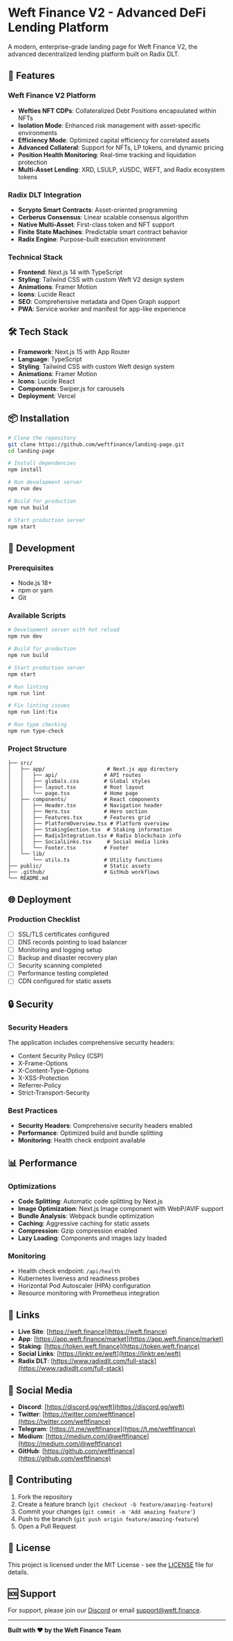 # Weft Finance V2 - Advanced DeFi Lending Platform

A modern, enterprise-grade landing page for Weft Finance V2, the advanced decentralized lending platform built on Radix DLT.

## 🚀 Features

### Weft Finance V2 Platform
- **Wefties NFT CDPs**: Collateralized Debt Positions encapsulated within NFTs
- **Isolation Mode**: Enhanced risk management with asset-specific environments
- **Efficiency Mode**: Optimized capital efficiency for correlated assets
- **Advanced Collateral**: Support for NFTs, LP tokens, and dynamic pricing
- **Position Health Monitoring**: Real-time tracking and liquidation protection
- **Multi-Asset Lending**: XRD, LSULP, xUSDC, WEFT, and Radix ecosystem tokens

### Radix DLT Integration
- **Scrypto Smart Contracts**: Asset-oriented programming
- **Cerberus Consensus**: Linear scalable consensus algorithm
- **Native Multi-Asset**: First-class token and NFT support
- **Finite State Machines**: Predictable smart contract behavior
- **Radix Engine**: Purpose-built execution environment

### Technical Stack
- **Frontend**: Next.js 14 with TypeScript
- **Styling**: Tailwind CSS with custom Weft V2 design system
- **Animations**: Framer Motion
- **Icons**: Lucide React
- **SEO**: Comprehensive metadata and Open Graph support
- **PWA**: Service worker and manifest for app-like experience

## 🛠️ Tech Stack

- **Framework**: Next.js 15 with App Router
- **Language**: TypeScript
- **Styling**: Tailwind CSS with custom Weft design system
- **Animations**: Framer Motion
- **Icons**: Lucide React
- **Components**: Swiper.js for carousels
- **Deployment**: Vercel

## 📦 Installation

```bash
# Clone the repository
git clone https://github.com/weftfinance/landing-page.git
cd landing-page

# Install dependencies
npm install

# Run development server
npm run dev

# Build for production
npm run build

# Start production server
npm start
```

## 🔧 Development

### Prerequisites

- Node.js 18+
- npm or yarn
- Git

### Available Scripts

```bash
# Development server with hot reload
npm run dev

# Build for production
npm run build

# Start production server
npm start

# Run linting
npm run lint

# Fix linting issues
npm run lint:fix

# Run type checking
npm run type-check
```

### Project Structure

```
├── src/
│   ├── app/                    # Next.js app directory
│   │   ├── api/               # API routes
│   │   ├── globals.css        # Global styles
│   │   ├── layout.tsx         # Root layout
│   │   └── page.tsx           # Home page
│   ├── components/            # React components
│   │   ├── Header.tsx         # Navigation header
│   │   ├── Hero.tsx           # Hero section
│   │   ├── Features.tsx       # Features grid
│   │   ├── PlatformOverview.tsx # Platform overview
│   │   ├── StakingSection.tsx  # Staking information
│   │   ├── RadixIntegration.tsx # Radix blockchain info
│   │   ├── SocialLinks.tsx     # Social media links
│   │   └── Footer.tsx         # Footer
│   └── lib/
│       └── utils.ts           # Utility functions
├── public/                    # Static assets
├── .github/                   # GitHub workflows
└── README.md
```

## 🌐 Deployment

### Production Checklist

- [ ] SSL/TLS certificates configured
- [ ] DNS records pointing to load balancer
- [ ] Monitoring and logging setup
- [ ] Backup and disaster recovery plan
- [ ] Security scanning completed
- [ ] Performance testing completed
- [ ] CDN configured for static assets

## 🔒 Security

### Security Headers

The application includes comprehensive security headers:

- Content Security Policy (CSP)
- X-Frame-Options
- X-Content-Type-Options
- X-XSS-Protection
- Referrer-Policy
- Strict-Transport-Security

### Best Practices

- **Security Headers**: Comprehensive security headers enabled
- **Performance**: Optimized build and bundle splitting
- **Monitoring**: Health check endpoint available

## 📊 Performance

### Optimizations

- **Code Splitting**: Automatic code splitting by Next.js
- **Image Optimization**: Next.js Image component with WebP/AVIF support
- **Bundle Analysis**: Webpack bundle optimization
- **Caching**: Aggressive caching for static assets
- **Compression**: Gzip compression enabled
- **Lazy Loading**: Components and images lazy loaded

### Monitoring

- Health check endpoint: `/api/health`
- Kubernetes liveness and readiness probes
- Horizontal Pod Autoscaler (HPA) configuration
- Resource monitoring with Prometheus integration

## 🔗 Links

- **Live Site**: [https://weft.finance](https://weft.finance)
- **App**: [https://app.weft.finance/market](https://app.weft.finance/market)
- **Staking**: [https://token.weft.finance](https://token.weft.finance)
- **Social Links**: [https://linktr.ee/weft](https://linktr.ee/weft)
- **Radix DLT**: [https://www.radixdlt.com/full-stack](https://www.radixdlt.com/full-stack)

## 📱 Social Media

- **Discord**: [https://discord.gg/weft](https://discord.gg/weft)
- **Twitter**: [https://twitter.com/weftfinance](https://twitter.com/weftfinance)
- **Telegram**: [https://t.me/weftfinance](https://t.me/weftfinance)
- **Medium**: [https://medium.com/@weftfinance](https://medium.com/@weftfinance)
- **GitHub**: [https://github.com/weftfinance](https://github.com/weftfinance)

## 🤝 Contributing

1. Fork the repository
2. Create a feature branch (`git checkout -b feature/amazing-feature`)
3. Commit your changes (`git commit -m 'Add amazing feature'`)
4. Push to the branch (`git push origin feature/amazing-feature`)
5. Open a Pull Request

## 📄 License

This project is licensed under the MIT License - see the [LICENSE](LICENSE) file for details.

## 🆘 Support

For support, please join our [Discord](https://discord.gg/weft) or email support@weft.finance.

---

**Built with ❤️ by the Weft Finance Team**

